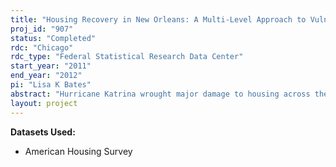 ```yaml
---
title: "Housing Recovery in New Orleans: A Multi-Level Approach to Vulnerability and Resilience (AHS Small Grants Project)"
proj_id: "907"
status: "Completed"
rdc: "Chicago"
rdc_type: "Federal Statistical Research Data Center"
start_year: "2011"
end_year: "2012"
pi: "Lisa K Bates"
abstract: "Hurricane Katrina wrought major damage to housing across the New Orleans area.  Five years later, recovery remained spotty.  Over 100,000 residents had not returned to the city and in some neighborhoods physical reconstruction remained incomplete despite significant resources having been dedicated to recovery.  The 2009 American Housing Survey’s special post-Katrina sample for metropolitan New Orleans allows researchers to understand better the critical factors in recovery for housing and households.  This project uses American Housing Survey (AHS) data to address questions of vulnerability to and resilience after a major natural disaster event.  The 2009 AHS special examination of post-Katrina New Orleans provides a significant opportunity to analyze vulnerability and recovery, providing new information to policy makers about how better to prepare for and respond to such events.  This study analyzes pre-Hurricane Katrina conditions, disaster damage, and post-Katrina recovery.  It focuses on repair and re-occupancy of housing units by their original inhabitants to address the multiple dimensions of vulnerability, considering how household, housing unit, and neighborhood characteristics affect recovery.  The analysis employs multi-level modeling to distinguish effects of different facets of vulnerability, and estimates the contribution of neighborhood status to housing recovery over and above household factors."
layout: project
---
```


**Datasets Used:**

  - American Housing Survey 

